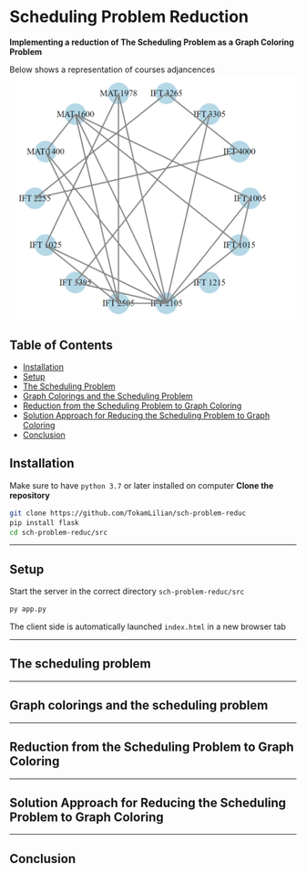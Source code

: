 # Scheduling Problem Reduction 
**Implementing a reduction of The Scheduling Problem as a Graph Coloring Problem**

Below shows a representation of courses adjancences
![alt text](https://github.com/TokamLilian/sch-problem-reduc/blob/101eb34a6b66289c557c25e162147e6a92e5344c/miscellaneous/Graph_Template_01.png)

## Table of Contents
-  [Installation](#installation)
-  [Setup](#setup)
-  [The Scheduling Problem](#the-scheduling-problem)
-  [Graph Colorings and the Scheduling Problem](#graph-colorings-and-the-scheduling-problem)
-  [Reduction from the Scheduling Problem to Graph Coloring](#reduction-from-the-scheduling-problem-to-graph-coloring)
-  [Solution Approach for Reducing the Scheduling Problem to Graph Coloring](#solution-approach-for-reducing-the-scheduling-problem-to-graph-coloring)
-  [Conclusion](#conclusion)

## Installation

Make sure to have `python 3.7` or later installed on computer
**Clone the repository**
```bash
git clone https://github.com/TokamLilian/sch-problem-reduc
pip install flask
cd sch-problem-reduc/src
```

---

## Setup
Start the server in the correct directory `sch-problem-reduc/src`
```bash
py app.py
```

The client side is automatically launched `index.html` in a new browser tab

---

## The scheduling problem

---

## Graph colorings and the scheduling problem


---

## Reduction from the Scheduling Problem to Graph Coloring 

---

## Solution Approach for Reducing the Scheduling Problem to Graph Coloring

---

## Conclusion